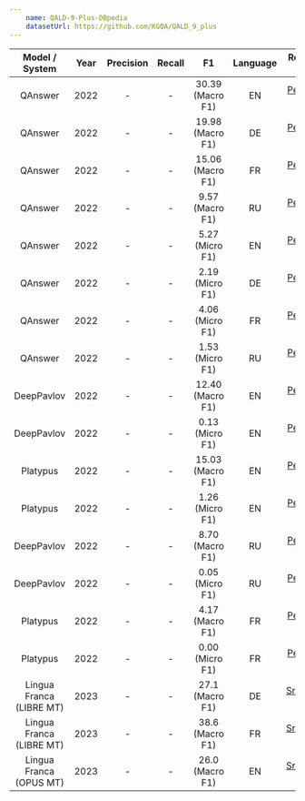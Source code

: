 ```yaml
--- 
    name: QALD-9-Plus-DBpedia
    datasetUrl: https://github.com/KGQA/QALD_9_plus
---
```



|      Model / System      | Year |Precision|Recall|        F1        | Language |                                  Reported by                                   |
|:------------------------:|:----:|:-------:|:----:|:----------------:|:--------:|:------------------------------------------------------------------------------:|
|         QAnswer          | 2022 | -   |- | 30.39 (Macro F1) |    EN    |        [Perevalov et. al.](https://ieeexplore.ieee.org/document/9736271) |
|         QAnswer          | 2022 |  -  |- | 19.98 (Macro F1) |    DE    |        [Perevalov et. al.](https://ieeexplore.ieee.org/document/9736271)|
|         QAnswer          | 2022 |  -  |- | 15.06 (Macro F1) |    FR    |        [Perevalov et. al.](https://ieeexplore.ieee.org/document/9736271)|
|         QAnswer          | 2022 |  -  |- | 9.57 (Macro F1)  |    RU    |         [Perevalov et. al.](https://ieeexplore.ieee.org/document/9736271)|
|         QAnswer          | 2022 |  -  |- | 5.27 (Micro F1)  |    EN    |         [Perevalov et. al.](https://ieeexplore.ieee.org/document/9736271) |
|         QAnswer          | 2022 | -   |- | 2.19 (Micro F1)  |    DE    |         [Perevalov et. al.](https://ieeexplore.ieee.org/document/9736271)|
|         QAnswer          | 2022 | -   |- | 4.06 (Micro F1)  |    FR    |        [Perevalov et. al.](https://ieeexplore.ieee.org/document/9736271)|
|         QAnswer          | 2022 |  -  |- | 1.53 (Micro F1)  |    RU    |         [Perevalov et. al.](https://ieeexplore.ieee.org/document/9736271)|
|        DeepPavlov        | 2022 |  -  |- | 12.40 (Macro F1) |    EN    |         [Perevalov et. al.](https://ieeexplore.ieee.org/document/9736271)|
|        DeepPavlov        | 2022 |  -  |- | 0.13 (Micro F1)  |    EN    |         [Perevalov et. al.](https://ieeexplore.ieee.org/document/9736271)|
|         Platypus         | 2022 |  -  |- | 15.03 (Macro F1) |    EN    |        [Perevalov et. al.](https://ieeexplore.ieee.org/document/9736271)|
|         Platypus         | 2022 |  -  |- | 1.26 (Micro F1)  |    EN    |        [Perevalov et. al.](https://ieeexplore.ieee.org/document/9736271)|
|        DeepPavlov        | 2022 |  -  |- | 8.70 (Macro F1)  |    RU    |       [Perevalov et. al.](https://ieeexplore.ieee.org/document/9736271)|
|        DeepPavlov        | 2022 |  -  |- | 0.05 (Micro F1)  |    RU    |       [Perevalov et. al.](https://ieeexplore.ieee.org/document/9736271)|
|         Platypus         | 2022 | -   |- | 4.17 (Macro F1)  |    FR    |        [Perevalov et. al.](https://ieeexplore.ieee.org/document/9736271)|
|         Platypus         | 2022 | -   |- | 0.00 (Micro F1)  |    FR    |        [Perevalov et. al.](https://ieeexplore.ieee.org/document/9736271)|
| Lingua Franca (LIBRE MT) | 2023 | -   |- | 27.1 (Macro F1)  |    DE    |        [Srivastava et. al.](https://dl.acm.org/doi/pdf/10.1145/3587259.3627567)|
| Lingua Franca (LIBRE MT) | 2023 | -   |- | 38.6  (Macro F1) |    FR    |        [Srivastava et. al.](https://dl.acm.org/doi/pdf/10.1145/3587259.3627567)|
| Lingua Franca (OPUS MT)  | 2023 | -   |- | 26.0 (Macro F1)  |    EN    |        [Srivastava et. al.](https://dl.acm.org/doi/pdf/10.1145/3587259.3627567)|
